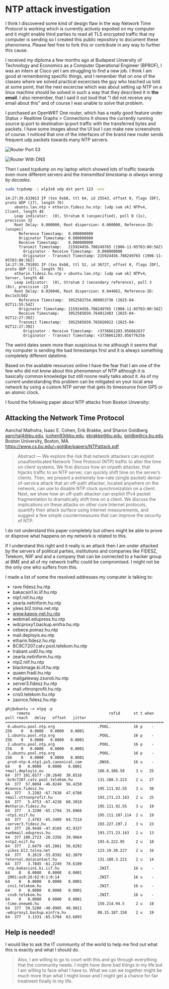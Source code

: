 # NTP attack investigation

I think I discovered some kind of design flaw in the way Network Time Protocol is working which is currently actively expoited on my computer and it might enable third parties to read all TLS encrypted traffic that my computer is sending so I created this public repository to document these phenomena. Please feel free to fork this or contribute in any way to further this cause.

I received my diploma a few months ago at Budapest Unversity of Technology and Economics as a Computer Operational Engineer (BPROF), I was an intern at Cisco yet I am struggling to find a new job.
I think I am good at remembering specific things, and I remember that on one of the classes where we solved practical excercises the guy who teached us told at some point, that the next excercise which was about setting up NTP on a linux machine should be solved in such a way that they described it in __the email__. I also remember, that I said it out loud that "I did not receive any email about this" and of course I was unable to solve that problem.

I purchased an OpenWRT One router, which has a really good feature under Status > Realtime Graphs > Connections
It shows the currently running source ip:port to destination ip:port traffic with the transferred bytes and packets. I have some images about the UI but I can make new screenshots of course. I noticed that one of the interfaces of the brand new router sends frequent udp packets towards many NTP servers.

![Router Port 53](images/router_port_53.png "Router Port 53")

![Router With DNS](images/router_with_dns.png "Router With DNS")

Then I used tcpdump on my laptop which showed lots of traffic towards even more different servers and the _transmitted timestamp is always wrong by decades_.

```sh
sudo tcpdump -i wlp3s0 udp dst port 123 -vvv
```

```console
14:27:39.633013 IP (tos 0xb8, ttl 64, id 25543, offset 0, flags [DF], proto UDP (17), length 76)
    ubuntu.lan.ntp > etharin.fidesz.hu.ntp: [udp sum ok] NTPv4, Client, length 48
	Leap indicator:  (0), Stratum 0 (unspecified), poll 0 (1s), precision 32
	Root Delay: 0.000000, Root dispersion: 0.000000, Reference-ID: (unspec)
	  Reference Timestamp:  0.000000000
	  Originator Timestamp: 0.000000000
	  Receive Timestamp:    0.000000000
	  Transmit Timestamp:   215924456.708249765 (1906-11-05T03:00:56Z)
	    Originator - Receive Timestamp:  0.000000000
	    Originator - Transmit Timestamp: 215924456.708249765 (1906-11-05T03:00:56Z)
14:27:39.791891 IP (tos 0xb8, ttl 52, id 36727, offset 0, flags [DF], proto UDP (17), length 76)
    etharin.fidesz.hu.ntp > ubuntu.lan.ntp: [udp sum ok] NTPv4, Server, length 48
	Leap indicator:  (0), Stratum 3 (secondary reference), poll 3 (8s), precision -23
	Root Delay: 0.026046, Root dispersion: 0.044662, Reference-ID: 0xc1e3c502
	  Reference Timestamp:  3952583754.000853736 (2025-04-02T11:55:54Z)
	  Originator Timestamp: 215924456.708249765 (1906-11-05T03:00:56Z)
	  Receive Timestamp:    3952585659.764912403 (2025-04-02T12:27:39Z)
	  Transmit Timestamp:   3952585659.765026022 (2025-04-02T12:27:39Z)
	    Originator - Receive Timestamp:  +3736661203.056662637
	    Originator - Transmit Timestamp: +3736661203.056776256
```

The weird dates seem more than suspicious to me although it seems that my computer is sending the bad timestamps first and it is always something completely different datetime.

Based on the available resources online I have the fear that I am one of the few who did not know about this phenomenon of NTP although it is basically common knowledge but still noone really talks about it.
As of my current understanding this problem can be mitigated on your local area network by using a custom NTP server that gets its timesource from GPS or an atomic clock.

I found the following paper about NTP attacks from Boston Unversity:

## Attacking the Network Time Protocol

Aanchal Malhotra, Isaac E. Cohen, Erik Brakke, and Sharon Goldberg
aanchal4@bu.edu, icohen93@bu.edu, ebrakke@bu.edu, goldbe@cs.bu.edu
Boston University, Boston, MA.
<https://www.cs.bu.edu/~goldbe/papers/NTPattack.pdf>

> Abstract — We explore the risk that network attackers can exploit unauthenticated Network Time Protocol (NTP) traffic to alter the time on client systems. We first discuss how an onpath attacker, that hijacks traffic to an NTP server, can quickly shift time on the server’s clients. Then, we present a extremely low-rate (single packet) denial-of-service attack that an off-path attacker, located anywhere on the network, can use to disable NTP clock synchronization on a client. Next, we show how an off-path attacker can exploit IPv4 packet fragmentation to dramatically shift time on a client. We discuss the implications on these attacks on other core Internet protocols, quantify their attack surface using Internet measurements, and suggest a few simple countermeasures that can improve the security of NTP.

I do not understand this paper completely but others might be able to prove or disprove what happens on my network is related to this.

If I understand this right and it really is an attack then I am under attacked by the servers of political parties, institutions and companies like FIDESZ, Telekom, NIIF and and a company that can be connected to a hacker group at BME and all of my network traffic could be compromised. I might not be the only one who suffers from this.

I made a list of some the resolved addresses my computer is talking to:

- rave.fidesz.hu.ntp
- bakacsin1.ki.iif.hu.ntp
- ntp1.niif.hu.ntp
- zearla.netinform.hu.ntp
- yikes.bl2.tolna.net.ntp
- www.kapos-net.hu.ntp
- webmail.edupress.hu.ntp
- wdcproxy1.backup.einfra.hu.ntp
- cebece.pomaz.hu.ntp
- mail.deployis.eu.ntp
- etharin.fidesz.hu.ntp
- BC9C7207.catv.pool.telekom.hu.ntp
- trabant.uid0.hu.ntp
- zearla.netinform.hu.ntp
- ntp2.niif.hu.ntp
- blackmage.ki.iif.hu.ntp
- quaen.fradi.hu.ntp
- mailgateway.zsurob.hu.ntp
- server3.fidesz.hu.ntp
- mail.vttnonprofit.hu.ntp
- cns0.telekom.hu.ntp
- zaonce.fidesz.hu.ntp

```console
ghj@ubuntu ~> ntpq -p
     remote                                   refid      st t when poll reach   delay   offset   jitter
=======================================================================================================
 0.ubuntu.pool.ntp.org                   .POOL.          16 p    -  256    0   0.0000   0.0000   0.0001
 1.ubuntu.pool.ntp.org                   .POOL.          16 p    -  256    0   0.0000   0.0000   0.0001
 2.ubuntu.pool.ntp.org                   .POOL.          16 p    -  256    0   0.0000   0.0000   0.0001
 3.ubuntu.pool.ntp.org                   .POOL.          16 p    -  256    0   0.0000   0.0000   0.0001
 prod-ntp-4.ntp1.ps5.canonical.com       .DNS6.          16 u    -   64    0   0.0000   0.0000   0.0001
+mail.deployis.eu                        188.6.106.58     3 u   25   64  377 101.6577 -20.2640  30.8516
-bc9c7207.catv.pool.telekom.hu           131.188.3.223    2 u   27   64  377  57.0894 -46.0249  56.4250
#zaonce.fidesz.hu                        195.111.92.55    3 u   30   64  377   3.2202 -67.7638  47.6786
+mail.vttnonprofit.hu                    193.171.23.163   2 u   25   64  377   5.4753 -67.4238  68.3018
#etharin.fidesz.hu                       195.111.92.55    3 u   19   64  377   3.3290 -65.1794  35.8966
-ntp1.niif.hu                            195.111.107.114  2 u   19   64  377   2.4703 -65.3409  64.7214
-server3.fidesz.hu                       193.227.197.2    3 u   23   64  377  28.9448 -47.0169  42.9327
+webmail.edupress.hu                     193.171.23.163   2 u   13   64  377 100.2723 -20.3356  39.9664
+ntp2.niif.hu                            193.6.222.95     2 u   18   64  377   2.6479 -65.2861  56.0292
-yikes.bl2.tolna.net                     123.19.30.227    2 u   16   64  377   9.2619 -55.8392  62.3079
*eternal.datacontact.hu                  131.188.3.221    2 u   14   64  377   3.7845 -61.2249  78.6109
 ntp.bakacsin1.ki.iif.hu                 .INIT.          16 u    -   64    0   0.0000   0.0000   0.0001
 2001:ac8:26:62:0:1:0:14                 .INIT.          16 u    -   64    0   0.0000   0.0000   0.0001
 cns1.telekom.hu                         .INIT.          16 u    -   64    0   0.0000   0.0000   0.0001
 cns0.telekom.hu                         .INIT.          16 u    -   64    0   0.0000   0.0000   0.0001
-time.oneweb.hu                          150.214.94.5     2 u   18   64  377  59.5280 -40.0905  49.9811
-wdcproxy1.backup.einfra.hu              88.15.187.150    2 u   19   64  377   3.1331 -65.5704  63.6093
```

## Help is needed!

I would like to ask the IT community of the world to help me find out what this is exactly and what I should do.

> Also, I am willing to go to court with this and go through everything that the community needs. I might have done bad things in my life but I am willing to face what I have to. What we can we together might be much more than what I might loose and I might get a chance for fair treatment finally in my life.